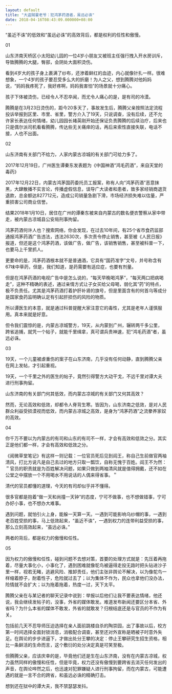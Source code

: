 ```yaml
---
layout: default
title: "大盗贼霍老爷：犯鸿茅药酒者，虽远必诛"
date: 2018-04-16T08:43:09.000000+08:00
---
```


“虽近不诛”的低效和“虽远必诛”的高效背后，都是权利的任性和傲慢。

01

山东济南天桥区小太阳幼儿园的一位4岁小朋友又被班主任强行拽入开水房训斥，导致腾腾的大腿，臀部，会阴处大面积烫伤。

看到4岁大的孩子身上裹满了纱布，还渗着鲜红的血迹，内心就像针扎一样。很难想象，一个4岁的孩子要忍受多么大的折磨！为人之父，想到腾腾对他妈妈说，“妈妈我疼死了，我好疼啊，妈妈我害怕”的场景就十分痛心。

孩子下体被烫伤，已经令人不忍卒闻，而尤令人痛心的是，是有司的冷漠。

腾腾是在3月23日烫伤的，距今20多天了，事故发生后，腾腾父亲按照法定流程投诉举报到区里、市里、省里，警方介入了19天，只说调查，没有后续，还不允许家长表达任何情绪，幼儿园园长褚英刚开始还保证负责腾腾的后续治疗，后来也只是偶尔派司机看看腾腾，传达些无关痛痒的话，再后来索性直接失联，电话不接，人也不出面。

02

山东济南有关部门不给力，人家内蒙古凉城的有关部门可给力多了。

2017年12月19日，广州医生谭秦东发表题为《中国神酒“鸿毛药酒”，来自天堂的毒药》

2017年12月22日，内蒙古鸿茅国药委托员工报案，称有人向“鸿茅药酒”恶意抹黑，大肆散播不实言论，传播虚假信息，误导广大读者和患者，致多家经销商退货退款，总金额达827712元，造成公司销量急剧下滑，市场经济损失难以估量，严重损害公司商业信誉。

结果2018年1月10日，居住在广州的谭秦东被来自内蒙古的数名便衣警察从家中带走，被内蒙古凉城县公安局刑事拘留。

鸿茅药酒何许人也？搜索网络，你会发现，在过去10年间，有25个省市食药监部通报鸿茅药酒广告违法，违法2630次，多次责令停止销售，甚至被《人民日报》报道，但还是这个鸿茅药酒，该做广告，做广告，该销售销售，甚至被科普一下，也要马上千里抓人。

更要命的是，鸿茅药酒根本就不是普通酒，它具有“国药准字”文号，并号称含有67味中草药，但是，我们知道，是药需要有适应症，也要有剂量。

但是在鸿茅药酒的电视广告中是怎么说的，“每天早晚喝鸿茅”，“每天两口把病喝走”，这种不精确的表述，通过亲情方式让子女买给父母喝，弱化其“药”的特点，极不负责任。尤其是鸿茅药酒打着护肝补肾的旗号，但是里面含有的何首乌等成分是国家食药监明确认定有引起肝损伤的风险的物质。

所以谭医生的本意，就是通过科普提醒大家注意它的毒性，尤其是老年人谨慎服用。真本来就是好意。

但令我们震惊的是，内蒙古凉城警方，19天，从内蒙到广州，辗转两千多公里，跨省追捕，就凭一个帖子，就能千里缉拿，真可谓兵贵神速，犯“鸿毛药酒”者，虽远必诛。

03

19天，一个儿童被虐重伤的案子在山东济南，几乎没有任何动静，直到腾腾父亲在网上发帖，才引起重视。

19天，一个千里之外的医生的帖子，竟然引得警方大动干戈，不远千里对谭大夫进行刑事拘留。

山东济南的有关部门何其低效，而内蒙古凉城的有关部门又何其高效？

然而，无论高效和低效，却都令人脊背生寒。皆因为，山东济南之低效，是对人民群众利益受损漠视而低效，而内蒙古凉城之高效，是身为“鸿茅药酒”之流豢养家奴的高效。

04

你千万不要以为内蒙古的有司和山东的有司不一样，才会有高效和低效之分。其实正是他们都一样，才会有高效和低效之分。

《阅微草堂笔记》有这样一则记载：一位官员死后见到阎王，称自己生前做官两袖清风，打比方说凡是自己去过的地方只取一瓢饮，自称无愧于百姓。阎王不为然：＂官员的职责就是为百姓解决问题，如果只做到两袖清风就是值得拥戴，还不如在公堂之中摆放一个不用喝水不用说话的人偶来得省事。＂

清代的官员都懂的道理，今天的有司却似乎并不懂得。

很多官都是抱着“做一天和尚撞一天钟”的态度，宁可不做事，也不想做错事，宁可办好小事，也不想办大难事。

遇到问题，就怕引火上身，能躲一天算一天。一遇到可能影响乌纱帽的事，一遇到老百姓受损的事，马上低效起来，“虽近不诛”，一遇到权力的连带利益受损的事，那么立刻高效起来，“虽远必诛。”

两者的背后，都是权力的傲慢和任性。

05

因为权力的傲慢和任性，碰到问题不去想对策，首要的处理方式就是：先压着再拖着，尽量大事化小，小事化了，遇到困难就像鸵鸟被逼得走投无路时把头钻进沙子里一样，视若无睹，逃避风险、推卸责任，他们主张非舆论不解决，以为像鸵鸟一样缩着脖子，耐着性子，危险就过去了；以为集体不作为，民众也拿他们没办法，险情就不会扩大；以为拖着拖着，热度一过，天下太平。

腾腾父亲在与某记者的聊天记录中说到：举报以后他们让我不要表达情绪，他还说，我会继续发帖子的，没事，外省的媒体敢发。难道发布新闻还要区分本省、外省吗？为什么本省的媒体不敢发，外省的就敢发？归根结底还是与官员的不作为有关。

包括前几天不忍导师压迫选择在亲人面前跳楼自杀的陶崇园，出了事故以后，校方第一时间选择全面封锁消息，消极配合调查，甚至还对外宣称是晒被子时意外失足。在舆论的步步进逼下，才做出处分王攀的决定：停止王攀研究生招生资格，相比一条鲜活的生命而言，这个敷衍的处分决定真是可笑至极。

但腾腾父亲，应该庆幸的是，毕竟他们还是生在山东济南，没有在内蒙古凉城，权力虽然同样的傲慢和任性，但是毕竟，权力还没有傲慢到要跨省去消灭任何发出的声音，在舆论哗然之后，也迅速对犯罪嫌疑人进行刑事拘留，而在内蒙古，可能遭遇的就是一言不合的跨省，和虽远必诛的精确打击。

想到还在狱中的谭大夫，我不禁瑟瑟发抖。

